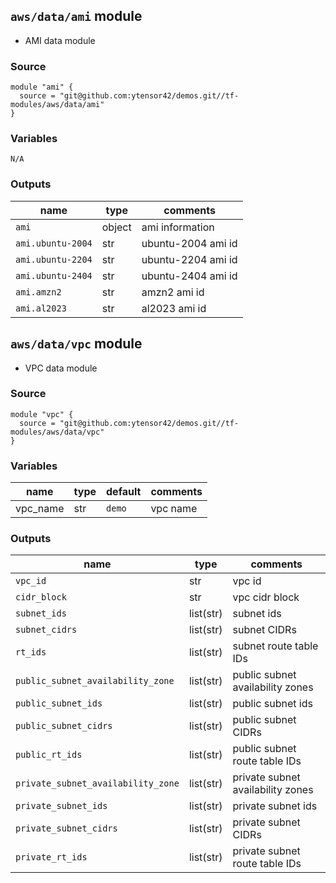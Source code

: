 ## `aws/data/ami` module

- AMI data module

### Source
  ```
  module "ami" {
    source = "git@github.com:ytensor42/demos.git//tf-modules/aws/data/ami"
  }
  ```

### Variables
  ```
  N/A
  ```

### Outputs

  |name|type|comments|
  |---|---|---|
  |`ami`|object|ami information|
  |`ami.ubuntu-2004`|str|ubuntu-2004 ami id|
  |`ami.ubuntu-2204`|str|ubuntu-2204 ami id|
  |`ami.ubuntu-2404`|str|ubuntu-2404 ami id|
  |`ami.amzn2`|str|amzn2 ami id|
  |`ami.al2023`|str|al2023 ami id|


## `aws/data/vpc` module

- VPC data module

### Source
  ```
  module "vpc" {
    source = "git@github.com:ytensor42/demos.git//tf-modules/aws/data/vpc"
  }
  ```

### Variables

  |name|type|default|comments|
  |---|---|---|---|
  |vpc_name|str|`demo`|vpc name|

### Outputs

  |name|type|comments|
  |---|---|---|
  |`vpc_id`|str|vpc id|
  |`cidr_block`|str|vpc cidr block|
  |`subnet_ids`|list(str)|subnet ids|
  |`subnet_cidrs`|list(str)|subnet CIDRs|
  |`rt_ids`|list(str)|subnet route table IDs|
  |`public_subnet_availability_zone`|list(str)|public subnet availability zones|
  |`public_subnet_ids`|list(str)|public subnet ids|
  |`public_subnet_cidrs`|list(str)|public subnet CIDRs|
  |`public_rt_ids`|list(str)|public subnet route table IDs|
  |`private_subnet_availability_zone`|list(str)|private subnet availability zones|
  |`private_subnet_ids`|list(str)|private subnet ids|
  |`private_subnet_cidrs`|list(str)|private subnet CIDRs|
  |`private_rt_ids`|list(str)|private subnet route table IDs|
